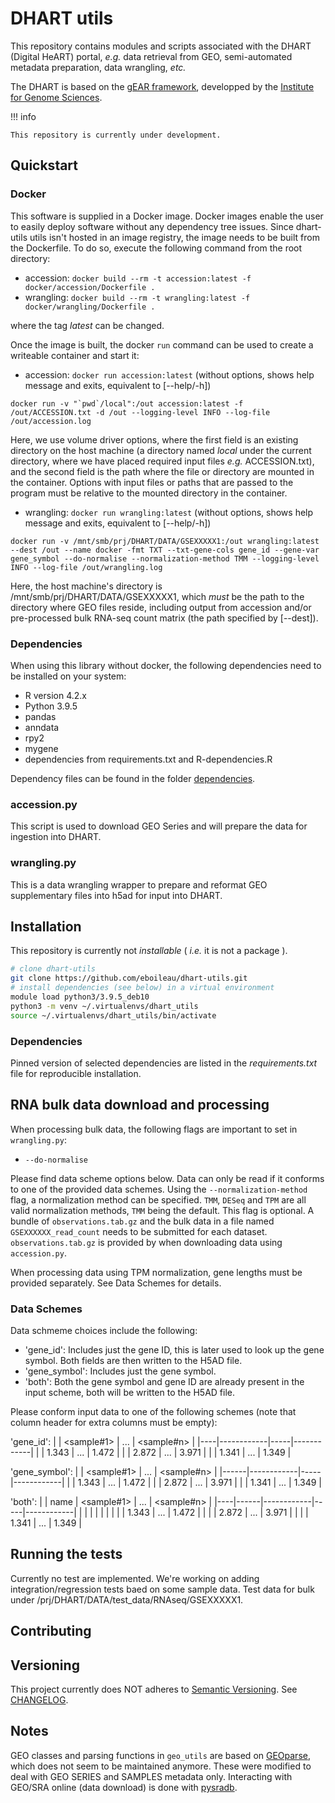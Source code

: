 
# DHART utils

This repository contains modules and scripts associated with the DHART (Digital HeART) portal, _e.g._ data retrieval from GEO, semi-automated
metadata preparation, data wrangling, _etc._

The DHART is based on the [gEAR framework](https://github.com//dieterich-lab/gEAR), developped by the [Institute for Genome Sciences](https://github.com/IGS/gEAR).

!!! info

    This repository is currently under development.

## Quickstart

### Docker
This software is supplied in a Docker image. Docker images enable the user to easily deploy software without any dependency tree issues. Since dhart-utils utils isn't hosted in an image registry, the image needs to be built from the Dockerfile.
To do so, execute the following command from the root directory:

- accession: `docker build --rm -t accession:latest -f docker/accession/Dockerfile .`
- wrangling: `docker build --rm -t wrangling:latest -f docker/wrangling/Dockerfile .`

where the tag *latest* can be changed.

Once the image is built, the docker `run` command can be used to create a writeable container and start it:

- accession: `docker run accession:latest` (without options, shows help message and exits, equivalent to [--help/-h])

```
docker run -v "`pwd`/local":/out accession:latest -f /out/ACCESSION.txt -d /out --logging-level INFO --log-file /out/accession.log
```

Here, we use volume driver options, where the first field is an existing directory on the host machine (a directory named *local* under the 
current directory, where we have placed required input files *e.g.* ACCESSION.txt), and the second field is the path where the file or directory 
are mounted in the container. Options with input files or paths that are passed to the program must be relative to the mounted directory in the container.

- wrangling: `docker run wrangling:latest` (without options, shows help message and exits, equivalent to [--help/-h])

```
docker run -v /mnt/smb/prj/DHART/DATA/GSEXXXXX1:/out wrangling:latest --dest /out --name docker -fmt TXT --txt-gene-cols gene_id --gene-var gene_symbol --do-normalise --normalization-method TMM --logging-level INFO --log-file /out/wrangling.log
```

Here, the host machine's directory is /mnt/smb/prj/DHART/DATA/GSEXXXXX1, which *must* be the path to the directory where GEO files reside, including output from accession and/or pre-processed bulk RNA-seq count matrix (the path specified by [--dest]).


### Dependencies

When using this library without docker, the following dependencies need to be installed on your system:

- R version 4.2.x
- Python 3.9.5
- pandas
- anndata
- rpy2
- mygene
- dependencies from requirements.txt and R-dependencies.R

Dependency files can be found in the folder [dependencies](./dependencies/).

### accession.py

This script is used to download GEO Series and will prepare the data for ingestion into DHART.

### wrangling.py

This is a data wrangling wrapper to prepare and reformat GEO supplementary files into h5ad for input into DHART.

## Installation

This repository is currently not *installable* ( *i.e.* it is not a package ).


```bash
# clone dhart-utils
git clone https://github.com/eboileau/dhart-utils.git
# install dependencies (see below) in a virtual environment
module load python3/3.9.5_deb10
python3 -m venv ~/.virtualenvs/dhart_utils
source ~/.virtualenvs/dhart_utils/bin/activate
```

### Dependencies

Pinned version of selected dependencies are listed in the _requirements.txt_ file for reproducible installation.

## RNA bulk data download and processing

When processing bulk data, the following flags are important to set in `wrangling.py`:

- `--do-normalise`

Please find data scheme options below. Data can only be read if it conforms to one of the provided data schemes. Using the `--normalization-method` flag, a normalization method can be specified. `TMM`, `DESeq` and `TPM` are all valid normalization methods, `TMM` being the default. This flag is optional. A bundle of `observations.tab.gz` and the bulk data in a file named `GSEXXXXXX_read_count` needs to be submitted for each dataset. `observations.tab.gz` is provided by when downloading data using `accession.py`.

When processing data using TPM normalization, gene lengths must be provided separately. See Data Schemes for details.

### Data Schemes

Data schmeme choices include the following:

- 'gene_id': Includes just the gene ID, this is later used to look up the gene symbol. Both fields are then written to the H5AD file.
- 'gene_symbol': Includes just the gene symbol.
- 'both': Both the gene symbol and gene ID are already present in the input scheme, both will be written to the H5AD file. 

Please conform input data to one of the following schemes (note that column header for extra columns must be empty):

'gene_id':
|    | <sample#1> | ... | <sample#n> |
|----|------------|-----|------------|
|    | 1.343      | ... | 1.472      |
|    | 2.872      | ... | 3.971      |
|    | 1.341      | ... | 1.349      |

'gene_symbol':
|      | <sample#1> | ... | <sample#n> |
|------|------------|-----|------------|
|      | 1.343      | ... | 1.472      |
|      | 2.872      | ... | 3.971      |
|      | 1.341      | ... | 1.349      |

'both':
|    | name | <sample#1> | ... | <sample#n> |
|----|------|------------|-----|------------|
|    |      |            |     |            |
|    |      | 1.343      | ... | 1.472      |
|    |      | 2.872      | ... | 3.971      |
|    |      | 1.341      | ... | 1.349      |

## Running the tests

Currently no test are implemented. We're working on adding integration/regression tests baed on some sample data.
Test data for bulk under /prj/DHART/DATA/test_data/RNAseq/GSEXXXXX1.

## Contributing


## Versioning

This project currently does NOT adheres to [Semantic Versioning](http://semver.org/). See [CHANGELOG](CHANGELOG.md).

## Notes

GEO classes and parsing functions in `geo_utils` are based on [GEOparse](https://github.com/guma44/GEOparse), which does
not seem to be maintained anymore. These were modified to deal with GEO SERIES and SAMPLES metadata only.
Interacting with GEO/SRA online (data download) is done with [pysradb](https://github.com/saketkc/pysradb).
